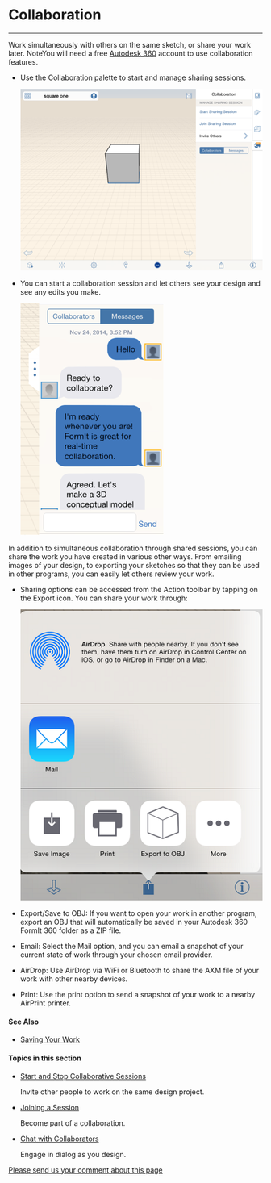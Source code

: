 # Collaboration

----

Work simultaneously with others on the same sketch, or share your work later.
NoteYou will need a free [Autodesk 360](https://360.autodesk.com) account to use collaboration features.
* Use the Collaboration palette to start and manage sharing sessions. 
    
    ![](Images/GUID-35692CAF-5EBD-4707-BB16-85EC8964857B-low.png)
* You can start a collaboration session and let others see your design and see any edits you make. 
    
    ![](Images/GUID-854D2503-24C9-4F16-ABBC-8732EC90570A-low.png)

In addition to simultaneous collaboration through shared sessions, you can share the work you have created in various other ways. From emailing images of your design, to exporting your sketches so that they can be used in other programs, you can easily let others review your work. 
* Sharing options can be accessed from the Action toolbar by tapping on the Export icon. You can share your work through: 
    
    ![](Images/GUID-FF9BE849-5942-402D-BAE4-E41937132925-low.png)


* Export/Save to OBJ: If you want to open your work in another program, export an OBJ that will automatically be saved in your Autodesk 360 FormIt 360 folder as a ZIP file.
* Email: Select the Mail option, and you can email a snapshot of your current state of work through your chosen email provider.
* AirDrop: Use AirDrop via WiFi or Bluetooth to share the AXM file of your work with other nearby devices.
* Print: Use the print option to send a snapshot of your work to a nearby AirPrint printer.

#### See Also

* [Saving Your Work ](GUID-04C24942-CCF9-427C-A661-0DE68F537886.htm)

  

#### Topics in this section

* [Start and Stop Collaborative Sessions](GUID-BD372988-3F7D-46FF-BCDF-99B4252C036B.htm)
    
    Invite other people to work on the same design project.
* [Joining a Session](GUID-BE824C85-59A9-44FD-8EE3-DED3BF943621.htm)
    
    Become part of a collaboration.
* [Chat with Collaborators ](GUID-E02EF98E-ACF9-4E06-AB1D-BE97EA9A1AFD.htm)
    
    Engage in dialog as you design.

[Please send us your comment about this page](#)